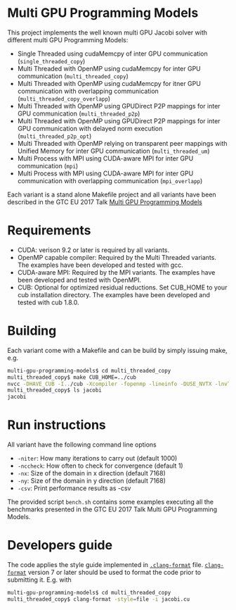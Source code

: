 # Multi GPU Programming Models
This project implements the well known multi GPU Jacobi solver with different multi GPU Programming Models:
* Single Threaded using cudaMemcpy of inter GPU communication (`single_threaded_copy`)
* Multi Threaded with OpenMP using cudaMemcpy for inter GPU communication (`multi_threaded_copy`)
* Multi Threaded with OpenMP using cudaMemcpy for itner GPU communication with overlapping communication (`multi_threaded_copy_overlapp`)
* Multi Threaded with OpenMP using GPUDirect P2P mappings for inter GPU communication (`multi_threaded_p2p`)
* Multi Threaded with OpenMP using GPUDirect P2P mappings for inter GPU communication with delayed norm execution (`multi_threaded_p2p_opt`)
* Multi Threaded with OpenMP relying on transparent peer mappings with Unified Memory for inter GPU communication (`multi_threaded_um`)
* Multi Process with MPI using CUDA-aware MPI for inter GPU communication (`mpi`)
* Multi Process with MPI using CUDA-aware MPI for inter GPU communication with overlapping communication (`mpi_overlapp`)

Each variant is a stand alone Makefile project and all variants have been described in the GTC EU 2017 Talk [Multi GPU Programming Models](http://on-demand-gtc.gputechconf.com/gtc-quicklink/4rWBZ)

# Requirements
* CUDA: verison 9.2 or later is required by all variants.
* OpenMP capable compiler: Required by the Multi Threaded variants. The examples have been developed and tested with gcc.
* CUDA-aware MPI: Required by the MPI variants. The examples have been developed and tested with OpenMPI.
* CUB: Optional for optimized residual reductions. Set CUB_HOME to your cub installation directory. The examples have been developed and tested with cub 1.8.0.

# Building 
Each variant come with a Makefile and can be build by simply issuing make, e.g.
```sh
multi-gpu-programming-models$ cd multi_threaded_copy
multi_threaded_copy$ make CUB_HOME=../cub
nvcc -DHAVE_CUB -I../cub -Xcompiler -fopenmp -lineinfo -DUSE_NVTX -lnvToolsExt -gencode arch=compute_60,code=sm_60 -gencode arch=compute_70,code=sm_70 -gencode arch=compute_70,code=compute_70  -std=c++11 jacobi.cu -o jacobi
multi_threaded_copy$ ls jacobi
jacobi
```

# Run instructions
All variant have the following command line options
* `-niter`: How many iterations to carry out (default 1000)
* `-nccheck`: How often to check for convergence (default 1)
* `-nx`: Size of the domain in x direction (default 7168)
* `-ny`: Size of the domain in y direction (default 7168)
* `-csv`: Print performance results as -csv

The provided script `bench.sh` contains some examples executing all the benchmarks presented in the GTC EU 2017 Talk Multi GPU Programming Models.

# Developers guide
The code applies the style guide implemented in [`.clang-format`](.clang-format) file. [`clang-format`](https://clang.llvm.org/docs/ClangFormat.html) version 7 or later should be used to format the code prior to submitting it. E.g. with
```sh
multi-gpu-programming-models$ cd multi_threaded_copy
multi_threaded_copy$ clang-format -style=file -i jacobi.cu
```
